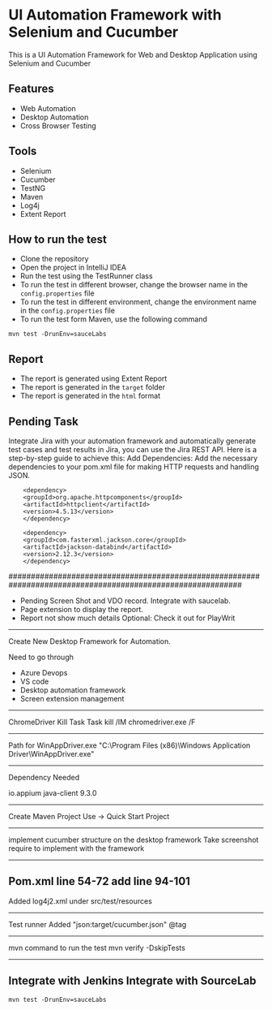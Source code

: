 # UI Automation Framework with Selenium and Cucumber

This is a UI Automation Framework for Web and Desktop Application using Selenium and Cucumber

## Features
- Web Automation
- Desktop Automation
- Cross Browser Testing

## Tools
- Selenium
- Cucumber
- TestNG
- Maven
- Log4j
- Extent Report


## How to run the test
- Clone the repository
- Open the project in IntelliJ IDEA
- Run the test using the TestRunner class
- To run the test in different browser, change the browser name in the `config.properties` file
- To run the test in different environment, change the environment name in the `config.properties` file
- To run the test form Maven, use the following command
```
mvn test -DrunEnv=sauceLabs
```

## Report
- The report is generated using Extent Report
- The report is generated in the `target` folder
- The report is generated in the `html` format


## Pending Task

Integrate Jira with your automation framework and automatically generate test cases and test results in Jira, you can use the Jira REST API. Here is a step-by-step guide to achieve this:
Add Dependencies: Add the necessary dependencies to your pom.xml file for making HTTP requests and handling JSON.

```
    <dependency>
    <groupId>org.apache.httpcomponents</groupId>
    <artifactId>httpclient</artifactId>
    <version>4.5.13</version>
    </dependency>
    
    <dependency>
    <groupId>com.fasterxml.jackson.core</groupId>
    <artifactId>jackson-databind</artifactId>
    <version>2.12.3</version>
    </dependency>
```












############################################################################################################


- Pending Screen Shot and VDO record. Integrate with saucelab.
- Page extension to display the report.
- Report not show much details
Optional: Check it out for PlayWrit
------------------------------------------------------------------
Create New Desktop Framework for Automation.


Need to go through 
- Azure Devops
- VS code
- Desktop automation framework
- Screen extension management

------------------------------------------------------------------

ChromeDriver Kill Task
Task kill /IM chromedriver.exe /F

-------------------------------------------------------------------
Path for WinAppDriver.exe
"C:\Program Files (x86)\Windows Application Driver\WinAppDriver.exe" 

--------------------------------------------------------------------
Dependency Needed
<!-- https://mvnrepository.com/artifact/io.appium/java-client -->
<dependency>
    <groupId>io.appium</groupId>
    <artifactId>java-client</artifactId>
    <version>9.3.0</version>
</dependency>

----------------------------------------------------------------------
Create Maven Project 
Use -> Quick Start Project

----------------------------------------------------------------------
implement cucumber structure on the desktop framework
Take screenshot require to implement with the framework

-------------------------------------------------------------------------
Pom.xml
line 54-72 add
line 94-101
---------------------------------------------------------
Added
log4j2.xml  under src/test/resources

------------------------------------------------------------
Test runner Added
"json:target/cucumber.json"
@tag

--------------------------------------------------------------

mvn command to run the test
mvn verify -DskipTests

--------------------------------------------------------------
Integrate with Jenkins
Integrate with SourceLab
--------------------------------------------------------------
```
mvn test -DrunEnv=sauceLabs
```

